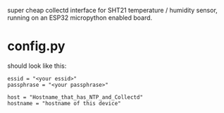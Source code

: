super cheap collectd interface for SHT21 temperature / humidity sensor, running
on an ESP32 micropython enabled board.


config.py
=========

should look like this:

```
essid = "<your essid>"
passphrase = "<your passphrase>"

host = "Hostname_that_has_NTP_and_Collectd"
hostname = "hostname of this device"
```
